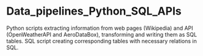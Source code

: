 # Data_pipelines_Python_SQL_APIs
Python scripts extracting information from web pages (Wikipedia) and API (OpenWeatherAPI and AeroDataBox), transforming and writing them as SQL tables. SQL script creating corresponding tables with necessary relations in SQL.
